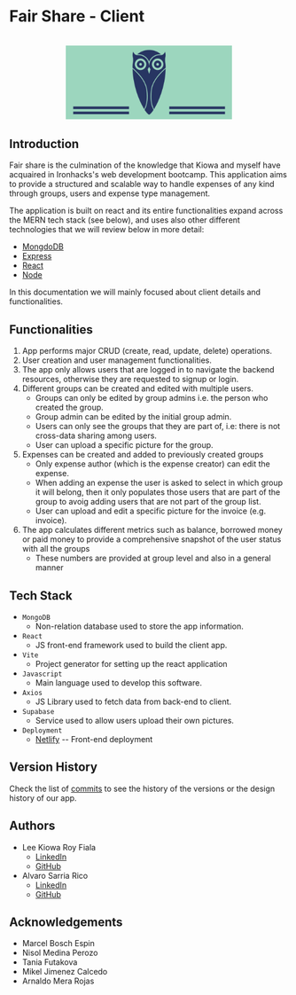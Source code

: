 # Fair Share - Client
<br>
<div style="text-align:center"><img src="./src/assets/blueLogo.png" alt="isolated" width="300"/></div>

## Introduction

Fair share is the culmination of the knowledge that Kiowa and myself have acquaired in Ironhacks's web development bootcamp. This application aims to provide a structured and scalable way to handle expenses of any kind through groups, users and expense type management.

The application is built on react and its entire functionalities expand across the MERN tech stack (see below), and uses also other different technologies that we will review below in more detail:

* [MongdoDB](https://www.mongodb.com/)
* [Express](https://expressjs.com/)
* [React](https://react.dev/)
* [Node](https://nodejs.org/en)

In this documentation we will mainly focused about client details and functionalities.

## Functionalities

1. App performs major CRUD (create, read, update, delete) operations.
2. User creation and user management functionalities.
3. The app only allows users that are logged in to navigate the backend resources, otherwise they are requested to signup or login.
4. Different groups can be created and edited with multiple users.
    * Groups can only be edited by group admins i.e. the person who created the group.
    * Group admin can be edited by the initial group admin.
    * Users can only see the groups that they are part of, i.e: there is not cross-data sharing among users.
    * User can upload a specific picture for the group.
5. Expenses can be created and added to previously created groups
    * Only expense author (which is the expense creator) can edit the expense.
    * When adding an expense the user is asked to select in which group it will belong, then it only populates those users that are part of the group to avoig adding users that are not part of the group list.
    * User can upload and edit a specific picture for the invoice (e.g. invoice).
6. The app calculates different metrics such as balance, borrowed money or paid money to provide a comprehensive snapshot of the user status with all the groups
    * These numbers are provided at group level and also in a general manner

## Tech Stack
- `MongoDB`
    - Non-relation database used to store the app information.
- `React`
    - JS front-end framework used to build the client app.
- `Vite`
    - Project generator for setting up the react application
- `Javascript`
    - Main language used to develop this software.
- `Axios`
    - JS Library used to fetch data from back-end to client.
- `Supabase`
    - Service used to allow users upload their own pictures.
- `Deployment`
    - [Netlify](https://app.netlify.com/) -- Front-end deployment

## Version History
Check the list of [commits](https://github.com/kiowafg/fair-share-client/commits/main/) to see the history of the versions or the design history of our app.

## Authors
- Lee Kiowa Roy Fiala
    - [LinkedIn](https://www.linkedin.com/in/lee-kiowa-fiala/)
    - [GitHub](https://github.com/kiowafg/)
- Alvaro Sarria Rico
    - [LinkedIn](https://www.linkedin.com/in/alsarria-dev/)
    - [GitHub](https://github.com/alvsarria)

## Acknowledgements
- Marcel Bosch Espin
- Nisol Medina Perozo
- Tania Futakova
- Mikel Jimenez Calcedo
- Arnaldo Mera Rojas